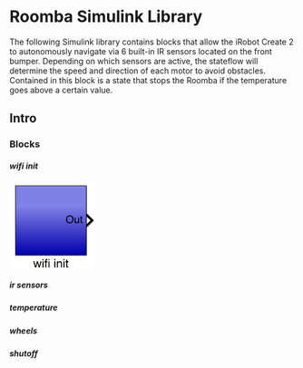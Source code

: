 # Roomba Simulink Library
The following Simulink library contains blocks that allow the iRobot Create 2 to autonomously navigate via 6 built-in IR sensors located on the front bumper. Depending on which sensors are active, the stateflow will determine the speed and direction of each motor to avoid obstacles. Contained in this block is a state that stops the Roomba if the temperature goes above a certain value.
## Intro

### Blocks
##### **wifi init**

<a href="url"><img src="https://github.com/asoussan/markdown_images/blob/master/wifi%20init.png" align="center" height="150" width="150" ></a>

##### **ir sensors**


##### **temperature**


##### **wheels**


##### **shutoff**
